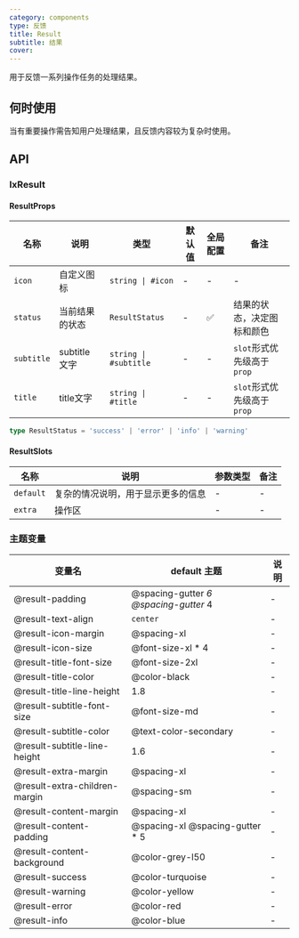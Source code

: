 ```yaml
---
category: components
type: 反馈
title: Result
subtitle: 结果
cover:
---
```


用于反馈一系列操作任务的处理结果。

## 何时使用

当有重要操作需告知用户处理结果，且反馈内容较为复杂时使用。

## API

### IxResult

#### ResultProps

| 名称 | 说明 | 类型  | 默认值 | 全局配置 | 备注 |
| --- | --- | --- | --- | --- | --- |
| `icon` | 自定义图标 | `string \| #icon` | - | - | - |
| `status` | 当前结果的状态 | `ResultStatus` | - | ✅ | 结果的状态，决定图标和颜色 |
| `subtitle` | subtitle 文字 | `string \| #subtitle` | - | - | `slot`形式优先级高于`prop` |
| `title` | title文字 | `string \| #title` | - | - | `slot`形式优先级高于`prop` |

```typescript
type ResultStatus = 'success' | 'error' | 'info' | 'warning'
```

#### ResultSlots

| 名称 | 说明 | 参数类型 | 备注 |
| --- | --- | --- | --- |
| `default` | 复杂的情况说明，用于显示更多的信息 | - | - |
| `extra` | 操作区 | - | - |

### 主题变量

| 变量名 | default 主题| 说明 |
| --- | --- | --- |
| @result-padding | @spacing-gutter *6 @spacing-gutter* 4 | - |
| @result-text-align | `center` | - |
| @result-icon-margin | @spacing-xl | - |
| @result-icon-size | @font-size-xl * 4 | - |
| @result-title-font-size | @font-size-2xl | - |
| @result-title-color | @color-black | - |
| @result-title-line-height | 1.8 | - |
| @result-subtitle-font-size | @font-size-md | - |
| @result-subtitle-color | @text-color-secondary | - |
| @result-subtitle-line-height | 1.6 | - |
| @result-extra-margin | @spacing-xl | - |
| @result-extra-children-margin | @spacing-sm | - |
| @result-content-margin | @spacing-xl | - |
| @result-content-padding | @spacing-xl @spacing-gutter * 5 | - |
| @result-content-background | @color-grey-l50 | - |
| @result-success | @color-turquoise | - |
| @result-warning | @color-yellow | - |
| @result-error | @color-red | - |
| @result-info | @color-blue | - |

